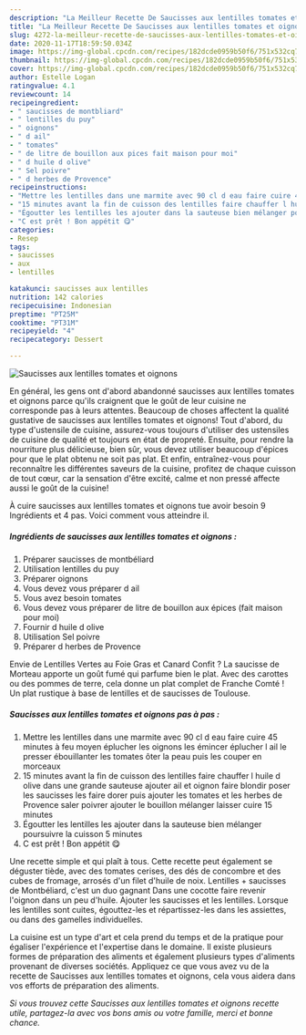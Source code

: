 ```yaml
---
description: "La Meilleur Recette De Saucisses aux lentilles tomates et oignons"
title: "La Meilleur Recette De Saucisses aux lentilles tomates et oignons"
slug: 4272-la-meilleur-recette-de-saucisses-aux-lentilles-tomates-et-oignons
date: 2020-11-17T18:59:50.034Z
image: https://img-global.cpcdn.com/recipes/182dcde0959b50f6/751x532cq70/saucisses-aux-lentilles-tomates-et-oignons-photo-principale-de-la-recette.jpg
thumbnail: https://img-global.cpcdn.com/recipes/182dcde0959b50f6/751x532cq70/saucisses-aux-lentilles-tomates-et-oignons-photo-principale-de-la-recette.jpg
cover: https://img-global.cpcdn.com/recipes/182dcde0959b50f6/751x532cq70/saucisses-aux-lentilles-tomates-et-oignons-photo-principale-de-la-recette.jpg
author: Estelle Logan
ratingvalue: 4.1
reviewcount: 14
recipeingredient:
- " saucisses de montbliard"
- " lentilles du puy"
- " oignons"
- " d ail"
- " tomates"
- " de litre de bouillon aux pices fait maison pour moi"
- " d huile d olive"
- " Sel poivre"
- " d herbes de Provence"
recipeinstructions:
- "Mettre les lentilles dans une marmite avec 90 cl d eau faire cuire 45 minutes à feu moyen éplucher les oignons les émincer éplucher l ail le presser ébouillanter les tomates ôter la peau puis les couper en morceaux"
- "15 minutes avant la fin de cuisson des lentilles faire chauffer l huile d olive dans une grande sauteuse ajouter ail et oignon faire blondir poser les saucisses les faire dorer puis ajouter les tomates et les herbes de Provence saler poivrer ajouter le bouillon mélanger laisser cuire 15 minutes"
- "Égoutter les lentilles les ajouter dans la sauteuse bien mélanger poursuivre la cuisson 5 minutes"
- "C est prêt ! Bon appétit 😋"
categories:
- Resep
tags:
- saucisses
- aux
- lentilles

katakunci: saucisses aux lentilles 
nutrition: 142 calories
recipecuisine: Indonesian
preptime: "PT25M"
cooktime: "PT31M"
recipeyield: "4"
recipecategory: Dessert

---
```



![Saucisses aux lentilles tomates et oignons](https://img-global.cpcdn.com/recipes/182dcde0959b50f6/751x532cq70/saucisses-aux-lentilles-tomates-et-oignons-photo-principale-de-la-recette.jpg)

En général, les gens ont d'abord abandonné saucisses aux lentilles tomates et oignons parce qu'ils craignent que le goût de leur cuisine ne corresponde pas à leurs attentes. Beaucoup de choses affectent la qualité gustative de saucisses aux lentilles tomates et oignons! Tout d'abord, du type d'ustensile de cuisine, assurez-vous toujours d'utiliser des ustensiles de cuisine de qualité et toujours en état de propreté. Ensuite, pour rendre la nourriture plus délicieuse, bien sûr, vous devez utiliser beaucoup d'épices pour que le plat obtenu ne soit pas plat. Et enfin, entraînez-vous pour reconnaître les différentes saveurs de la cuisine, profitez de chaque cuisson de tout cœur, car la sensation d'être excité, calme et non pressé affecte aussi le goût de la cuisine!

<!--inarticleads1-->

À cuire saucisses aux lentilles tomates et oignons tue avoir besoin 9 Ingrédients et 4 pas. Voici comment vous atteindre il.

##### Ingrédients de saucisses aux lentilles tomates et oignons :

1. Préparer  saucisses de montbéliard
1. Utilisation  lentilles du puy
1. Préparer  oignons
1. Vous devez vous préparer  d ail
1. Vous avez besoin  tomates
1. Vous devez vous préparer  de litre de bouillon aux épices (fait maison pour moi)
1. Fournir  d huile d olive
1. Utilisation  Sel poivre
1. Préparer  d herbes de Provence


Envie de Lentilles Vertes au Foie Gras et Canard Confit ? La saucisse de Morteau apporte un goût fumé qui parfume bien le plat. Avec des carottes ou des pommes de terre, cela donne un plat complet de Franche Comté ! Un plat rustique à base de lentilles et de saucisses de Toulouse. 

<!--inarticleads2-->

##### Saucisses aux lentilles tomates et oignons pas à pas :

1. Mettre les lentilles dans une marmite avec 90 cl d eau faire cuire 45 minutes à feu moyen éplucher les oignons les émincer éplucher l ail le presser ébouillanter les tomates ôter la peau puis les couper en morceaux
1. 15 minutes avant la fin de cuisson des lentilles faire chauffer l huile d olive dans une grande sauteuse ajouter ail et oignon faire blondir poser les saucisses les faire dorer puis ajouter les tomates et les herbes de Provence saler poivrer ajouter le bouillon mélanger laisser cuire 15 minutes
1. Égoutter les lentilles les ajouter dans la sauteuse bien mélanger poursuivre la cuisson 5 minutes
1. C est prêt ! Bon appétit 😋


Une recette simple et qui plaît à tous. Cette recette peut également se déguster tiède, avec des tomates cerises, des dés de concombre et des cubes de fromage, arrosés d&#39;un filet d&#39;huile de noix. Lentilles + saucisses de Montbéliard, c&#39;est un duo gagnant Dans une cocotte faire revenir l&#39;oignon dans un peu d&#39;huile. Ajouter les saucisses et les lentilles. Lorsque les lentilles sont cuites, égouttez-les et répartissez-les dans les assiettes, ou dans des gamelles individuelles. 

<!--inarticleads1-->

<p>
La cuisine est un type d'art et cela prend du temps et de la pratique pour égaliser l'expérience et l'expertise dans le domaine. Il existe plusieurs formes de préparation des aliments et également plusieurs types d'aliments provenant de diverses sociétés. Appliquez ce que vous avez vu de la recette de Saucisses aux lentilles tomates et oignons, cela vous aidera dans vos efforts de préparation des aliments.
</p>

<p>
<i>Si vous trouvez cette Saucisses aux lentilles tomates et oignons recette utile, partagez-la avec vos bons amis ou votre famille, merci et bonne chance.</i>
</p>
